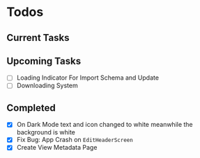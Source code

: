 # Todos

## Current Tasks

## Upcoming Tasks

- [ ] Loading Indicator For Import Schema and Update
- [ ] Downloading System

## Completed

- [x] On Dark Mode text and icon changed to white meanwhile the background is white
- [x] Fix Bug: App Crash on `EditHeaderScreen`
- [x] Create View Metadata Page
